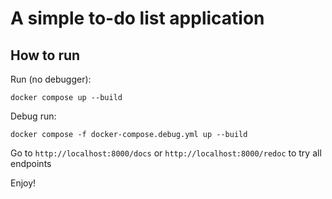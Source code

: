 # A simple to-do list application

## How to run

Run (no debugger):

```
docker compose up --build
```
Debug run:

``` 
docker compose -f docker-compose.debug.yml up --build
```
Go to `http://localhost:8000/docs` or `http://localhost:8000/redoc` to  try all endpoints

Enjoy!
